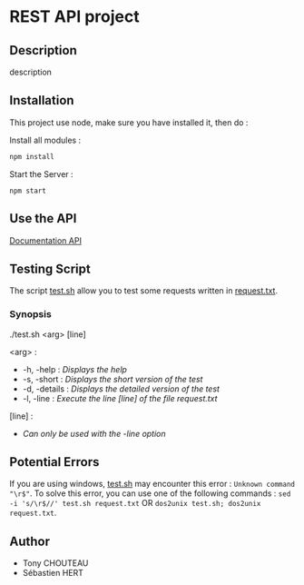 # **REST API project**

## **Description**

description

## **Installation**

This project use node, make sure you have installed it, then do :

Install all modules : 

```bash
npm install
```

Start the Server :
```
npm start
```

## **Use the API**

[Documentation API](./tests/DOC.MD)

## **Testing Script**

The script [test.sh](test.sh) allow you to test some requests written in [request.txt](request.txt).

### Synopsis

./test.sh \<arg> [line]

\<arg> :
* -h, -help : *Displays the help*
* -s, -short : *Displays the short version of the test*
* -d, -details : *Displays the detailed version of the test*
* -l, -line : *Execute the line [line] of the file request.txt*

[line] :

* *Can only be used with the -line option*

## **Potential Errors**

If you are using windows, [test.sh](test.sh) may encounter this error :
```Unknown command "\r$"```. To solve this error, you can use one of the following commands : ```sed -i 's/\r$//' test.sh request.txt``` OR ```dos2unix test.sh; dos2unix request.txt```.

## **Author**

* Tony CHOUTEAU
* Sébastien HERT